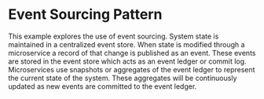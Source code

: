 # Event Sourcing Pattern

This example explores the use of event sourcing. System state is maintained in a centralized event store. When state is
modified through a microservice a record of that change is published as an event. These events are stored in the event
store which acts as an event ledger or commit log. Microservices use snapshots or aggregates of the event ledger to
represent the current state of the system. These aggregates will be continuously updated as new events are committed to the
event ledger.
